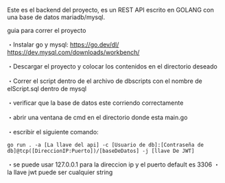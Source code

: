 Este es el backend del proyecto, es un REST API escrito en GOLANG con una base de datos mariadb/mysql.


guia para correr el proyecto

・Instalar go y mysql: https://go.dev/dl/ https://dev.mysql.com/downloads/workbench/

・Descargar el proyecto y colocar los contenidos en el directorio deseado

・Correr el script dentro de el archivo de dbscripts con el nombre de elScript.sql dentro de mysql

・verificar que la base de datos este corriendo correctamente

・abrir una ventana de cmd en el directorio donde esta main.go

・escribir el siguiente comando:

    go run . -a [La llave del api] -c [Usuario de db]:[Contraseña de db]@tcp([DireccionIP:Puerto])/[baseDeDatos] -j [llave De JWT]

・se puede usar 127.0.0.1 para la direccion ip y el puerto default es 3306
・la llave jwt puede ser cualquier string 
